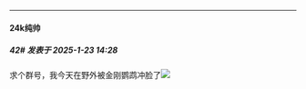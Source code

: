 ﻿
*****

####  24k纯帅  
##### 42#       发表于 2025-1-23 14:28

求个群号，我今天在野外被金刚鹦鹉冲脸了<img src="https://static.saraba1st.com/image/smiley/face2017/001.png" referrerpolicy="no-referrer">

